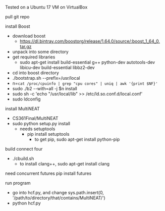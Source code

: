 Tested on a Ubuntu 17 VM on VirtualBox

pull git repo

install Boost
- download boost
	- https://dl.bintray.com/boostorg/release/1.64.0/source/:boost_1_64_0.tar.gz
- unpack into some directory
- get required libraries
	- sudo apt-get install build-essential g++ python-dev autotools-dev libicu-dev build-essential libbz2-dev
- cd into boost directory
- ./bootstrap.sh --prefix=/usr/local
- n=`cat /proc/cpuinfo | grep "cpu cores" | uniq | awk '{print $NF}'`
- sudo ./b2 --with=all -j $n install
- sudo sh -c 'echo "/usr/local/lib" >> /etc/ld.so.conf.d/local.conf'
- sudo ldconfig

install MultiNEAT
- CS361Final/MultiNEAT
- sudo python setup.py install
	- needs setuptools
		- pip install setuptools
			- to get pip, sudo apt-get install python-pip

build connect four
- ./cbuild.sh
	- to install clang++, sudo apt-get install clang

need concurrent futures
pip install futures

run program
- go into hcf.py, and change sys.path.insert(0, '/path/to/directory/that/contains/MultiNEAT/')
- python hcf.py
